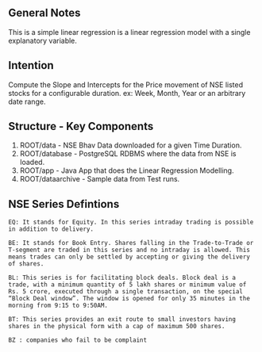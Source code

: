 ## General Notes
This is a simple linear regression is a linear regression model with a single explanatory variable.

## Intention
Compute the Slope and Intercepts for the Price movement of NSE listed stocks for a configurable duration. ex: Week, Month, Year or an arbitrary date range.

## Structure - Key Components
1. ROOT/data         - NSE Bhav Data downloaded for a given Time Duration.
2. ROOT/database     - PostgreSQL RDBMS where the data from NSE is loaded.
3. ROOT/app          - Java App that does the Linear Regression Modelling.
4. ROOT/dataarchive  - Sample data from Test runs.

## NSE Series Defintions
```
EQ: It stands for Equity. In this series intraday trading is possible in addition to delivery.

BE: It stands for Book Entry. Shares falling in the Trade-to-Trade or T-segment are traded in this series and no intraday is allowed. This means trades can only be settled by accepting or giving the delivery of shares.

BL: This series is for facilitating block deals. Block deal is a trade, with a minimum quantity of 5 lakh shares or minimum value of Rs. 5 crore, executed through a single transaction, on the special “Block Deal window”. The window is opened for only 35 minutes in the morning from 9:15 to 9:50AM.

BT: This series provides an exit route to small investors having shares in the physical form with a cap of maximum 500 shares.

BZ : companies who fail to be complaint
```


